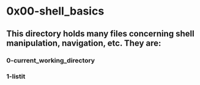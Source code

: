 # 0x00-shell_basics
## This directory holds many files concerning shell manipulation, navigation, etc. They are:
### 0-current_working_directory
### 1-listit
